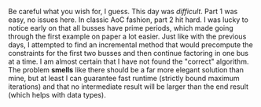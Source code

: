Be careful what you wish for, I guess. This day was *difficult*.
Part 1 was easy, no issues here. In classic AoC fashion, part 2 hit hard. I was lucky to notice early on that all busses have prime periods, which made going through the first example on paper a lot easier. Just like with the previous days, I attempted to find an incremental method that would precompute the constraints for the first two busses and then continue factoring in one bus at a time.
I am almost certain that I have not found the "correct" algorithm. The problem **smells** like there should be a far more elegant solution than mine, but at least I can guarantee fast runtime (strictly bound maximum iterations) and that no intermediate result will be larger than the end result (which helps with data types).
